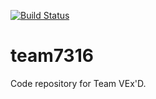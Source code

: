 [![Build Status](https://travis-ci.org/Benjamin-Vencill/team7316.svg?branch=master)](https://travis-ci.org/Benjamin-Vencill/team7316)
# team7316
Code repository for Team VEx'D.
